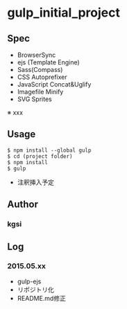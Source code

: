 # gulp_initial_project

## Spec

* BrowserSync
* ejs (Template Engine)
* Sass(Compass)
* CSS Autoprefixer
* JavaScript Concat&Uglify
* Imagefile Minify
* SVG Sprites

※ xxx

## Usage

    $ npm install --global gulp
    $ cd (project folder)
    $ npm install
    $ gulp

* 注釈挿入予定

## Author

### kgsi

## Log

### 2015.05.xx

* gulp-ejs
* リポジトリ化
* README.md修正
